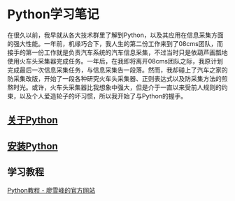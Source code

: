 # Python学习笔记

在很久以前，我早就从各大技术群里了解到Python，以及其应用在信息采集方面的强大性能。一年前，机缘巧合下，我人生的第二份工作来到了08cms团队，而接手的第一份工作就是负责汽车系统的汽车信息采集，不过当时只是依葫芦画瓢地使用火车头采集器完成任务。一年后，在我即将离开08cms团队之际，我原计划完成最后一次信息采集任务，与信息采集告一段落。然而，我却碰上了汽车之家的防采集改版，开始了一段各种研究火车头采集器、正则表达式以及防采集方法的煎熬时光。或许，火车头采集器比我想象中强大，但是介于一直以来受前人规则的约束，以及个人爱造轮子的坏习惯，所以我开始了与Python的握手。

## [关于Python](https://github.com/HikingTsang/iPython/blob/master/%E5%85%B3%E4%BA%8EPython/%E5%85%B3%E4%BA%8EPython.md "关于Python")

## [安装Python](https://github.com/HikingTsang/iPython/blob/master/%E5%AE%89%E8%A3%85Python/%E5%AE%89%E8%A3%85Python.md "安装Python")

## 学习教程
[Python教程 - 廖雪峰的官方网站](https://www.liaoxuefeng.com/wiki/0014316089557264a6b348958f449949df42a6d3a2e542c000/ "Python教程 - 廖雪峰的官方网站")
